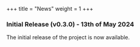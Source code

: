 +++
title = "News"
weight = 1
+++

### Initial Release (v0.3.0) - 13th of May 2024

The initial release of the project is now available.
